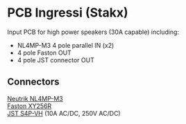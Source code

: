 # PCB Ingressi (Stakx)
Input PCB for high power speakers (30A capable) including:
- NL4MP-M3 4 pole parallel IN (x2)
- 4 pole Faston OUT
- 4 pole JST connector OUT

## Connectors
[Neutrik NL4MP-M3](https://www.neutrik.com/en/product/nl4mp-m3)  
[Faston XY256R](https://www.tme.eu/it/details/st-lk-4/terminali-a-saldare-pcb/xinya/xy256r-a-7-62-4pin/)  
[JST S4P-VH](https://www.digikey.it/product-detail/it/jst-sales-america-inc/S4P-VH-LF-SN/S4P-VH-LF-SN-ND/9924228) (10A AC/DC, 250V AC/DC)  


